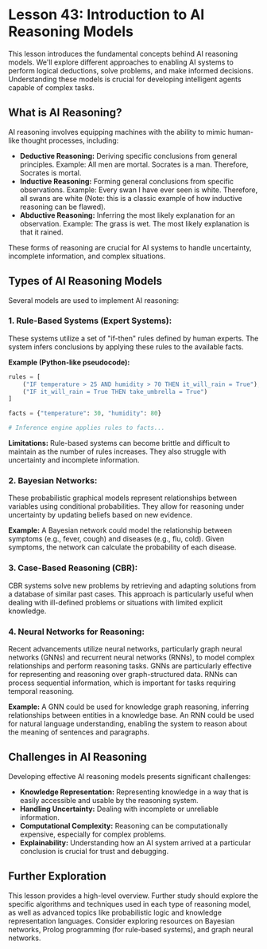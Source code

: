 # Lesson 43: Introduction to AI Reasoning Models

This lesson introduces the fundamental concepts behind AI reasoning models.  We'll explore different approaches to enabling AI systems to perform logical deductions, solve problems, and make informed decisions.  Understanding these models is crucial for developing intelligent agents capable of complex tasks.

## What is AI Reasoning?

AI reasoning involves equipping machines with the ability to mimic human-like thought processes, including:

* **Deductive Reasoning:** Deriving specific conclusions from general principles.  Example:  All men are mortal. Socrates is a man. Therefore, Socrates is mortal.
* **Inductive Reasoning:** Forming general conclusions from specific observations. Example: Every swan I have ever seen is white. Therefore, all swans are white (Note: this is a classic example of how inductive reasoning can be flawed).
* **Abductive Reasoning:**  Inferring the most likely explanation for an observation. Example: The grass is wet.  The most likely explanation is that it rained.

These forms of reasoning are crucial for AI systems to handle uncertainty, incomplete information, and complex situations.


## Types of AI Reasoning Models

Several models are used to implement AI reasoning:

### 1. Rule-Based Systems (Expert Systems):

These systems utilize a set of "if-then" rules defined by human experts.  The system infers conclusions by applying these rules to the available facts.

**Example (Python-like pseudocode):**

```python
rules = [
    ("IF temperature > 25 AND humidity > 70 THEN it_will_rain = True"),
    ("IF it_will_rain = True THEN take_umbrella = True")
]

facts = {"temperature": 30, "humidity": 80}

# Inference engine applies rules to facts...
```

**Limitations:**  Rule-based systems can become brittle and difficult to maintain as the number of rules increases.  They also struggle with uncertainty and incomplete information.


### 2. Bayesian Networks:

These probabilistic graphical models represent relationships between variables using conditional probabilities. They allow for reasoning under uncertainty by updating beliefs based on new evidence.

**Example:** A Bayesian network could model the relationship between symptoms (e.g., fever, cough) and diseases (e.g., flu, cold).  Given symptoms, the network can calculate the probability of each disease.


### 3. Case-Based Reasoning (CBR):

CBR systems solve new problems by retrieving and adapting solutions from a database of similar past cases. This approach is particularly useful when dealing with ill-defined problems or situations with limited explicit knowledge.


### 4. Neural Networks for Reasoning:

Recent advancements utilize neural networks, particularly graph neural networks (GNNs) and recurrent neural networks (RNNs), to model complex relationships and perform reasoning tasks. GNNs are particularly effective for representing and reasoning over graph-structured data. RNNs can process sequential information, which is important for tasks requiring temporal reasoning.

**Example:** A GNN could be used for knowledge graph reasoning, inferring relationships between entities in a knowledge base. An RNN could be used for natural language understanding, enabling the system to reason about the meaning of sentences and paragraphs.


##  Challenges in AI Reasoning

Developing effective AI reasoning models presents significant challenges:

* **Knowledge Representation:**  Representing knowledge in a way that is easily accessible and usable by the reasoning system.
* **Handling Uncertainty:**  Dealing with incomplete or unreliable information.
* **Computational Complexity:**  Reasoning can be computationally expensive, especially for complex problems.
* **Explainability:**  Understanding how an AI system arrived at a particular conclusion is crucial for trust and debugging.


##  Further Exploration

This lesson provides a high-level overview.  Further study should explore the specific algorithms and techniques used in each type of reasoning model, as well as advanced topics like probabilistic logic and knowledge representation languages.  Consider exploring resources on Bayesian networks, Prolog programming (for rule-based systems), and graph neural networks.
